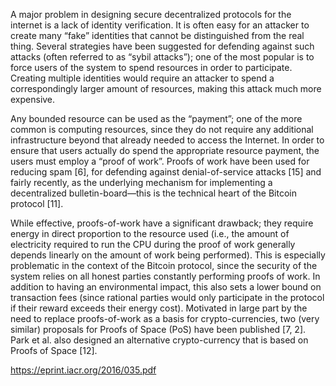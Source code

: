 A major problem in designing secure decentralized protocols for the internet is a lack of identity verification. It is
often easy for an attacker to create many “fake” identities that cannot be distinguished from the real thing. Several
strategies have been suggested for defending against such attacks (often referred to as “sybil attacks”); one of the most
popular is to force users of the system to spend resources in order to participate. Creating multiple identities would
require an attacker to spend a correspondingly larger amount of resources, making this attack much more expensive.

Any bounded resource can be used as the “payment”; one of the more common is computing resources, since they
do not require any additional infrastructure beyond that already needed to access the Internet. In order to ensure that
users actually do spend the appropriate resource payment, the users must employ a “proof of work”.
Proofs of work have been used for reducing spam [6], for defending against denial-of-service attacks [15] and
fairly recently, as the underlying mechanism for implementing a decentralized bulletin-board—this is the technical
heart of the Bitcoin protocol [11].

While effective, proofs-of-work have a significant drawback; they require energy in direct proportion to the resource
used (i.e., the amount of electricity required to run the CPU during the proof of work generally depends linearly
on the amount of work being performed). This is especially problematic in the context of the Bitcoin protocol, since
the security of the system relies on all honest parties constantly performing proofs of work. In addition to having an
environmental impact, this also sets a lower bound on transaction fees (since rational parties would only participate in
the protocol if their reward exceeds their energy cost). Motivated in large part by the need to replace proofs-of-work
as a basis for crypto-currencies, two (very similar) proposals for Proofs of Space (PoS) have been published [7, 2].
Park et al. also designed an alternative crypto-currency that is based on Proofs of Space [12].

https://eprint.iacr.org/2016/035.pdf